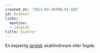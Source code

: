 ```yaml
---
created_at: '2011-03-30T08:41:10Z'
id: Exaktor
links:
  mention:
  - jargisk
title: Exaktor
---
```


En kejserlig [jargisk] skattindrivare eller fogde.

  [jargisk]: jargisk
